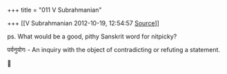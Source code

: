 +++
title = "011 V Subrahmanian"

+++
[[V Subrahmanian	2012-10-19, 12:54:57 [Source](https://groups.google.com/g/bvparishat/c/9EOC5YkqKb0)]]



  
ps. What would be a good, pithy Sanskrit word for nitpicky?  
  

पर्यनुयोगः - An inquiry with the object of contradicting or refuting a statement.  



